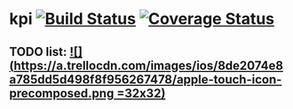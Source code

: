 # kpi [![Build Status](https://travis-ci.org/ILkrAzy/kpi.svg?branch=master)](https://travis-ci.org/ILkrAzy/kpi) [![Coverage Status](https://coveralls.io/repos/github/ILkrAzy/kpi/badge.svg?branch=master)](https://coveralls.io/github/ILkrAzy/kpi?branch=master)

## TODO list: [![](https://a.trellocdn.com/images/ios/8de2074e8a785dd5d498f8f956267478/apple-touch-icon-precomposed.png =32x32)](https://trello.com/b/EYzWFKdG/kpi)
